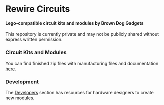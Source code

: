 # Rewire Circuits 
#### Lego-compatible circuit kits and modules by Brown Dog Gadgets

This repository is currently private and may not be publicly shared without express written permission.

### Circuit Kits and Modules

You can find finished zip files with manufacturing files and documentation <a href="https://github.com/wickerbox/Rewire-Circuits/tree/master/Circuit-Kits">here</a>.

### Development

The <a href="https://github.com/wickerbox/Rewire-Circuits/tree/master/Development/">Developers</a> section has resources for hardware designers to create new modules.

